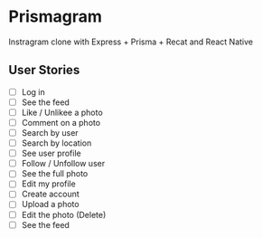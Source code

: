 # Prismagram

Instragram clone with Express + Prisma + Recat and React Native

## User Stories

- [ ] Log in
- [ ] See the feed
- [ ] Like / Unlikee a photo
- [ ] Comment on a photo
- [ ] Search by user
- [ ] Search by location
- [ ] See user profile
- [ ] Follow / Unfollow user
- [ ] See the full photo
- [ ] Edit my profile
- [ ] Create account
- [ ] Upload a photo
- [ ] Edit the photo (Delete)
- [ ] See the feed